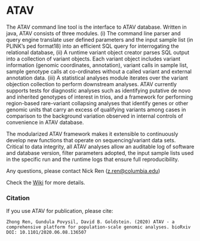 # ATAV

The ATAV command line tool is the interface to ATAV database. Written in java, ATAV consists of three modules. (i) The command line parser and query engine translate user defined parameters and the input sample list (in PLINK’s ped format18) into an efficient SQL query for interrogating the relational database, (ii) A runtime variant object creator parses SQL output into a collection of variant objects. Each variant object includes variant information (genomic coordinates, annotation), variant calls in sample list, sample genotype calls at co-ordinates without a called variant and external annotation data. (iii) A statistical analyses module iterates over the variant objection collection to perform downstream analyses. ATAV currently supports tests for diagnostic analyses such as identifying putative de novo and inherited genotypes of interest in trios, and a framework for performing region-based rare-variant collapsing analyses that identify genes or other genomic units that carry an excess of qualifying variants among cases in comparison to the background variation observed in internal controls of convenience in ATAV database. 

The modularized ATAV framework makes it extensible to continuously develop new functions that operate on sequencing/variant data sets. Critical to data integrity, all ATAV analyses allow an auditable log of software and database version, filter parameters adopted, the input sample lists used in the specific run and the runtime logs that ensure full reproducibility.  


Any questions, please contact Nick Ren (<a href="mailto:z.ren@columbia.edu">z.ren@columbia.edu</a>)

Check the [Wiki](http://redmine.igm.cumc.columbia.edu/projects/atav/wiki) for more details.

### Citation

If you use ATAV for publication, please cite:

```
Zhong Ren, Gundula Povysil, David B. Goldstein. (2020) ATAV - a comprehensive platform for population-scale genomic analyses. bioRxiv DOI: 10.1101/2020.06.08.136507
```
